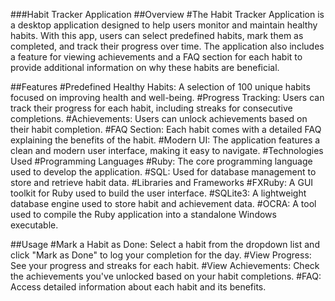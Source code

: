 ###Habit Tracker Application
##Overview
#The Habit Tracker Application is a desktop application designed to help users monitor and maintain healthy habits. With this app, users can select predefined habits, mark them as completed, and track their progress over time. The application also includes a feature for viewing achievements and a FAQ section for each habit to provide additional information on why these habits are beneficial.

##Features
#Predefined Healthy Habits: A selection of 100 unique habits focused on improving health and well-being.
#Progress Tracking: Users can track their progress for each habit, including streaks for consecutive completions.
#Achievements: Users can unlock achievements based on their habit completion.
#FAQ Section: Each habit comes with a detailed FAQ explaining the benefits of the habit.
#Modern UI: The application features a clean and modern user interface, making it easy to navigate.
#Technologies Used
#Programming Languages
#Ruby: The core programming language used to develop the application.
#SQL: Used for database management to store and retrieve habit data.
#Libraries and Frameworks
#FXRuby: A GUI toolkit for Ruby used to build the user interface.
#SQLite3: A lightweight database engine used to store habit and achievement data.
#OCRA: A tool used to compile the Ruby application into a standalone Windows executable.

##Usage
#Mark a Habit as Done: Select a habit from the dropdown list and click "Mark as Done" to log your completion for the day.
#View Progress: See your progress and streaks for each habit.
#View Achievements: Check the achievements you've unlocked based on your habit completions.
#FAQ: Access detailed information about each habit and its benefits.
